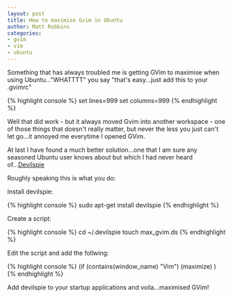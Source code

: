 ```yaml
---
layout: post
title: How to maximise Gvim in Ubuntu
author: Matt Robbins 
categories:
- gvim 
- vim 
- ubuntu 
---
```


Something that has always troubled me is getting GVim to maximise when using Ubuntu..."WHATTTT" you say "that's easy...just add this to your .gvimrc"


{% highlight console %}
set lines=999
set columns=999
{% endhighlight %}

Well that did work - but it always moved Gvim into another workspace - one of those things that doesn't really matter, but never the less you just can't let go...it annoyed me everytime I opened GVim.

At last I have found a much better solution...one that I am sure any seasoned Ubuntu user knows about but which I had never heard of...[Devilspie](https://help.ubuntu.com/community/Devilspie/)

Roughly speaking this is what you do:

Install devilspie:

{% highlight console %}
sudo apt-get install devilspie
{% endhighlight %}

Create a script:

{% highlight console %}
cd ~/.devilspie
touch max_gvim.ds
{% endhighlight %}

Edit the script and add the follwing:

{% highlight console %}
(if
  (contains(window_name) "Vim")
  (maximize)
 )
{% endhighlight %}

Add devilspie to your startup applications and voila...maximised GVim!
